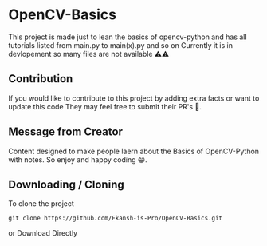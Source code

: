 # OpenCV-Basics

This project is made just to lean the basics of opencv-python and has all tutorials listed from
main.py to main(x).py and so on
Currently it is in devlopement so many files are not available ⚠️⚠️

## Contribution 

If you would like to contribute to this project by adding extra facts or want to update this code
They may feel free to submit their PR's 🚀.

## Message from Creator

Content designed to make people laern about the Basics of OpenCV-Python with notes. So
enjoy and happy coding 😁.

## Downloading / Cloning 

To clone the project 
```shell
git clone https://github.com/Ekansh-is-Pro/OpenCV-Basics.git
```
or Download Directly

